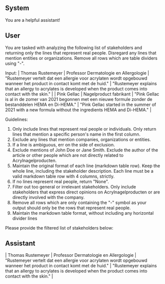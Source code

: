 ## System

You are a helpful assistant!

## User


You are tasked with analyzing the following list of stakeholders and returning only the lines that represent real people. Disregard any lines that mention entities or organizations. Remove all rows which are table dividers using "-".

Input:
| Thomas Rustemeyer | Professor Dermatologie en Allergologie | "Rustemeyer vertelt dat een allergie voor acrylaten wordt opgebouwd wanneer het product in contact komt met de huid." | "Rustemeyer explains that an allergy to acrylates is developed when the product comes into contact with the skin." |
| Pink Gellac | Nagelproduct fabrikant | "Pink Gellac is al in de zomer van 2021 begonnen met een nieuwe formule zonder de bestanddelen HEMA en Di-HEMA." | "Pink Gellac started in the summer of 2021 with a new formula without the ingredients HEMA and Di-HEMA." |

Guidelines:
1. Only include lines that represent real people or individuals. Only return lines that mention a specific person's name in the first column.
2. Exclude any lines that mention companies, organizations or entities.
3. If a line is ambiguous, err on the side of exclusion.
4. Exclude mentions of John Doe or Jane Smith. Exclude the author of the article or other people which are not directly related to Acrylnagelproducten.
5. Maintain the original format of each line (markdown table row). Keep the whole line, including the stakeholder description. Each line must be a valid markdown table row with 4 columns, strictly.
6. If no lines represent real people, return "None".
7. Filter out too general or irrelevant stakeholders. Only include stakeholders that express direct opinions on Acrylnagelproducten or are directly involved with the company.
8. Remove all rows which are only containing the "-" symbol as your output should only be the rows that represent real people.
9. Maintain the markdown table format, without including any horizontal divider lines

Please provide the filtered list of stakeholders below:
        

## Assistant

| Thomas Rustemeyer | Professor Dermatologie en Allergologie | "Rustemeyer vertelt dat een allergie voor acrylaten wordt opgebouwd wanneer het product in contact komt met de huid." | "Rustemeyer explains that an allergy to acrylates is developed when the product comes into contact with the skin." |

